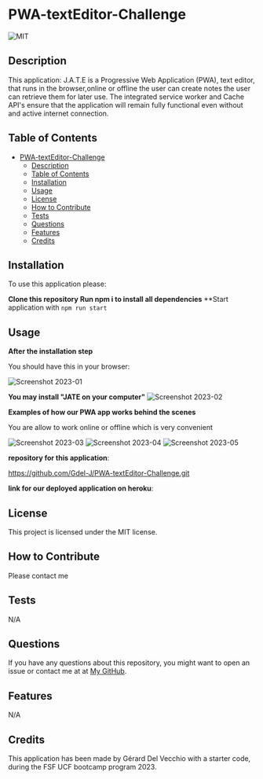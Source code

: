 # PWA-textEditor-Challenge

![MIT](https://img.shields.io/badge/license-MIT-green)


## Description

This  application: J.A.T.E is a Progressive Web Application (PWA),  text editor, that runs in the browser,online or offline the user can create notes the user can retrieve them for later use. The integrated service worker and Cache API's ensure that the application will remain fully functional even without and active internet connection.



## Table of Contents 


 
- [PWA-textEditor-Challenge](#pwa-texteditor-challenge)
  - [Description](#description)
  - [Table of Contents](#table-of-contents)
  - [Installation](#installation)
  - [Usage](#usage)
  - [License](#license)
  - [How to Contribute](#how-to-contribute)
  - [Tests](#tests)
  - [Questions](#questions)
  - [Features](#features)
  - [Credits](#credits)

## Installation

 To use this application please:
 
**Clone this repository**
**Run npm i to install all dependencies**
**Start application with `npm run start`



## Usage

**After the installation step**  

You should have this  in your browser:

![Screenshot 2023-01](https://github.com/Gdel-J/PWA-textEditor-Challenge/assets/120201085/d6e8dab4-864a-45a6-9a40-d6961edb359a)


**You may install "JATE on your computer"**
![Screenshot 2023-02](https://github.com/Gdel-J/PWA-textEditor-Challenge/assets/120201085/84e5832d-d958-428e-a109-24861b3f29c6)


**Examples of how our PWA app works behind the scenes**

You are allow to work online or offline which is very convenient

![Screenshot 2023-03](https://github.com/Gdel-J/PWA-textEditor-Challenge/assets/120201085/08c8055e-2983-43cd-ac9c-017428c2538a)
![Screenshot 2023-04](https://github.com/Gdel-J/PWA-textEditor-Challenge/assets/120201085/c900187d-eccb-4cdd-9389-e032e0c4af48)
![Screenshot 2023-05](https://github.com/Gdel-J/PWA-textEditor-Challenge/assets/120201085/60c48e5b-2d54-49c5-aedc-2631c5644a61)




**repository for this application**:

https://github.com/Gdel-J/PWA-textEditor-Challenge.git



**link for our deployed application on heroku**:




## License

This project is licensed under the MIT license.

## How to Contribute

Please contact me

## Tests

N/A

## Questions

If you have any questions about this repository, you might want to open an issue or contact me  at 
 at [My GitHub](https://github.com/Gdel-J).

## Features

N/A


## Credits

This application has been made by Gérard Del Vecchio  with a starter code, during the FSF UCF bootcamp program 2023.